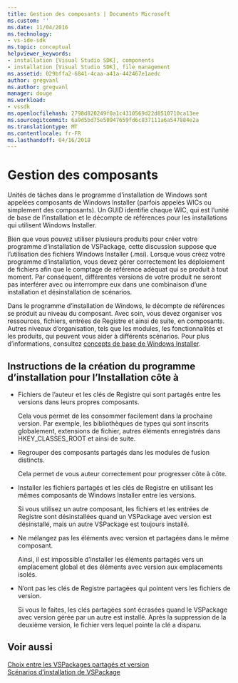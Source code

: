 ```yaml
---
title: Gestion des composants | Documents Microsoft
ms.custom: ''
ms.date: 11/04/2016
ms.technology:
- vs-ide-sdk
ms.topic: conceptual
helpviewer_keywords:
- installation [Visual Studio SDK], components
- installation [Visual Studio SDK], file management
ms.assetid: 029bffa2-6841-4caa-a41a-442467e1aedc
author: gregvanl
ms.author: gregvanl
manager: douge
ms.workload:
- vssdk
ms.openlocfilehash: 2798d820249f0a1c4310569d22d8510710ca13ee
ms.sourcegitcommit: 6a9d5bd75e50947659fd6c837111a6a547884e2a
ms.translationtype: MT
ms.contentlocale: fr-FR
ms.lasthandoff: 04/16/2018
---
```

# <a name="component-management"></a>Gestion des composants
Unités de tâches dans le programme d’installation de Windows sont appelées composants de Windows Installer (parfois appelés WICs ou simplement des composants). Un GUID identifie chaque WIC, qui est l’unité de base de l’installation et le décompte de références pour les installations qui utilisent Windows Installer.  
  
 Bien que vous pouvez utiliser plusieurs produits pour créer votre programme d’installation de VSPackage, cette discussion suppose que l’utilisation des fichiers Windows Installer (.msi). Lorsque vous créez votre programme d’installation, vous devez gérer correctement les déploiement de fichiers afin que le comptage de référence adéquat qui se produit à tout moment. Par conséquent, différentes versions de votre produit ne seront pas interférer avec ou interrompre eux dans une combinaison d’une installation et désinstallation de scénarios.  
  
 Dans le programme d’installation de Windows, le décompte de références se produit au niveau du composant. Avec soin, vous devez organiser vos ressources, fichiers, entrées de Registre et ainsi de suite, en composants. Autres niveaux d’organisation, tels que les modules, les fonctionnalités et les produits, qui peuvent vous aider à différents scénarios. Pour plus d’informations, consultez [concepts de base de Windows Installer](../../extensibility/internals/windows-installer-basics.md).  
  
## <a name="guidelines-of-authoring-setup-for-side-by-side-installation"></a>Instructions de la création du programme d’installation pour l’Installation côte à  
  
-   Fichiers de l’auteur et les clés de Registre qui sont partagés entre les versions dans leurs propres composants.  
  
     Cela vous permet de les consommer facilement dans la prochaine version. Par exemple, les bibliothèques de types qui sont inscrits globalement, extensions de fichier, autres éléments enregistrés dans HKEY_CLASSES_ROOT et ainsi de suite.  
  
-   Regrouper des composants partagés dans les modules de fusion distincts.  
  
     Cela permet de vous auteur correctement pour progresser côte à côte.  
  
-   Installer les fichiers partagés et les clés de Registre en utilisant les mêmes composants de Windows Installer entre les versions.  
  
     Si vous utilisez un autre composant, les fichiers et les entrées de Registre sont désinstallées quand un VSPackage avec version est désinstallé, mais un autre VSPackage est toujours installé.  
  
-   Ne mélangez pas les éléments avec version et partagées dans le même composant.  
  
     Ainsi, il est impossible d’installer les éléments partagés vers un emplacement global et des éléments avec version aux emplacements isolés.  
  
-   N’ont pas les clés de Registre partagées qui pointent vers les fichiers de version.  
  
     Si vous le faites, les clés partagées sont écrasées quand le VSPackage avec version gérée par un autre est installé. Après la suppression de la deuxième version, le fichier vers lequel pointe la clé a disparu.  
  
## <a name="see-also"></a>Voir aussi  
 [Choix entre les VSPackages partagés et version](../../extensibility/choosing-between-shared-and-versioned-vspackages.md)   
 [Scénarios d’installation de VSPackage](../../extensibility/internals/vspackage-setup-scenarios.md)
